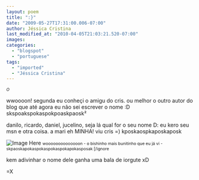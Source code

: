 ```yaml
---
layout: poem
title: ":}"
date: "2009-05-27T17:31:00.006-07:00"
author: Jéssica Cristina
last_modified_at: "2010-04-05T21:03:21.520-07:00"
images: 
categories:
  - "blogspot"
  - "portuguese"
tags:
  - "imported"
  - "Jéssica Cristina"
---
```


<span style="font-size:78%;">*O*

wwoooon!   segunda eu conheçi o amigu do cris. ou melhor o outro autor do blog que até agora eu não sei escrever o nome :D skspoakspokaspokpoaskpaosk²

danilo, ricardo, daniel, jucelino, seja lá qual for o seu nome D:    eu kero seu msn e otra coisa. a mari eh MINHA! viu cris =)  kposkaospkaposkaposk

![Image Here](http://4.bp.blogspot.com/_sIsAsPAOqZA/Sh3de6FhD2I/AAAAAAAAAco/gT1nL6MWULI/s400/bicho_cara_gente_07.jpg)
<span style="font-size:78%;">woooooooooooooon *-* o bishinho mais bunitinho que eu já vi *-* skpaoskapokaspokaspokaspokapokasposak     [/ignore

kem adivinhar o nome dele ganha uma bala de iorgute xD

=X<span style="font-size:78%;">